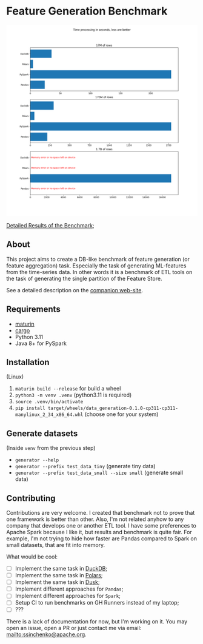 # Feature Generation Benchmark

![results](./docs/static/results_overview.png)

[Detailed Results of the Benchmark](https://semyonsinchenko.github.io/feature-generation-benchmark/benchmark_results/);

## About

This project aims to create a DB-like benchmark of feature generation (or feature aggregation) task. Especially the task of generating ML-features from the time-series data. In other words it is a benchmark of ETL tools on the task of generating the single partition of the Feature Store.

See a detailed description on the [companion web-site](https://semyonsinchenko.github.io/feature-generation-benchmark/).

## Requirements

- [maturin](https://github.com/PyO3/maturin)
- [cargo](https://github.com/rust-lang/cargo)
- Python 3.11
- Java 8+ for PySpark

## Installation

(Linux)

1. `maturin build --release` for build a wheel
2. `python3 -m venv .venv` (python3.11 is required)
3. `source .venv/bin/activate`
4. `pip install target/wheels/data_generation-0.1.0-cp311-cp311-manylinux_2_34_x86_64.whl` (choose one for your system)

## Generate datasets

(Inside `venv` from the previous step)

- `generator --help`
- `generator --prefix test_data_tiny` (generate tiny data)
- `generator --prefix test_data_small --size small` (generate small data)

## Contributing

Contributions are very welcome. I created that benchmark not to prove that one framework is better than other. Also, I'm not related anyhow to any company that develops one or another ETL tool. I have some preferences to Apache Spark because I like it, but results and benchmark is quite fair. For example, I'm not trying to hide how faster are Pandas compared to Spark on small datasets, that are fit into memory.

What would be cool:

- [ ] Implement the same task in [DuckDB](https://duckdb.org/);
- [ ] Implement the same task in [Polars](https://pola.rs/);
- [ ] Implement the same task in [Dusk](https://www.dask.org/);
- [ ] Implement different approaches for `Pandas`;
- [ ] Implement different approaches for `Spark`;
- [ ] Setup CI to run benchmarks on GH Runners instead of my laptop;
- [ ] ???

There is a lack of documentation for now, but I'm working on it. You may open an issue, open a PR or just contact me via email: [mailto:ssinchenko@apache.org](mailto:ssinchenko@apache.org).
